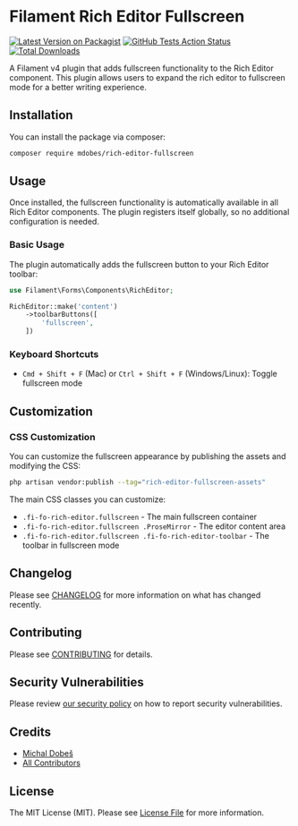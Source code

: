 # Filament Rich Editor Fullscreen

[![Latest Version on Packagist](https://img.shields.io/packagist/v/mdobes/rich-editor-fullscreen.svg?style=flat-square)](https://packagist.org/packages/mdobes/rich-editor-fullscreen)
[![GitHub Tests Action Status](https://img.shields.io/github/actions/workflow/status/mdobes/rich-editor-fullscreen/run-tests.yml?branch=main&label=tests&style=flat-square)](https://github.com/mdobes/rich-editor-fullscreen/actions?query=workflow%3Arun-tests+branch%3Amain)
[![Total Downloads](https://img.shields.io/packagist/dt/mdobes/rich-editor-fullscreen.svg?style=flat-square)](https://packagist.org/packages/mdobes/rich-editor-fullscreen)

A Filament v4 plugin that adds fullscreen functionality to the Rich Editor component. This plugin allows users to expand the rich editor to fullscreen mode for a better writing experience.

## Installation

You can install the package via composer:

```bash
composer require mdobes/rich-editor-fullscreen
```

## Usage

Once installed, the fullscreen functionality is automatically available in all Rich Editor components. The plugin registers itself globally, so no additional configuration is needed.

### Basic Usage

The plugin automatically adds the fullscreen button to your Rich Editor toolbar:

```php
use Filament\Forms\Components\RichEditor;

RichEditor::make('content')
    ->toolbarButtons([
        'fullscreen',
    ])
```

### Keyboard Shortcuts

- `Cmd + Shift + F` (Mac) or `Ctrl + Shift + F` (Windows/Linux): Toggle fullscreen mode

## Customization

### CSS Customization

You can customize the fullscreen appearance by publishing the assets and modifying the CSS:

```bash
php artisan vendor:publish --tag="rich-editor-fullscreen-assets"
```

The main CSS classes you can customize:

- `.fi-fo-rich-editor.fullscreen` - The main fullscreen container
- `.fi-fo-rich-editor.fullscreen .ProseMirror` - The editor content area
- `.fi-fo-rich-editor.fullscreen .fi-fo-rich-editor-toolbar` - The toolbar in fullscreen mode

## Changelog

Please see [CHANGELOG](CHANGELOG.md) for more information on what has changed recently.

## Contributing

Please see [CONTRIBUTING](CONTRIBUTING.md) for details.

## Security Vulnerabilities

Please review [our security policy](../../security/policy) on how to report security vulnerabilities.

## Credits

- [Michal Dobeš](https://github.com/mdobes)
- [All Contributors](../../contributors)

## License

The MIT License (MIT). Please see [License File](LICENSE.md) for more information.
